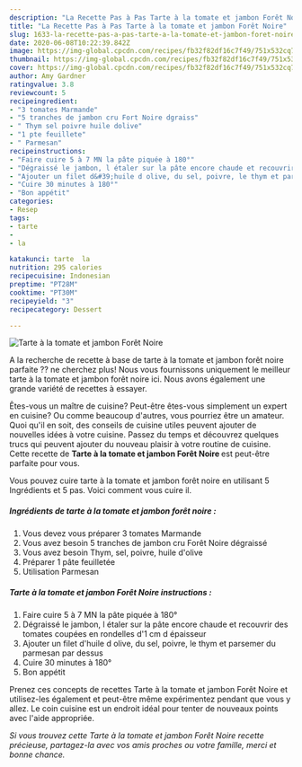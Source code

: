 ```yaml
---
description: "La Recette Pas à Pas Tarte à la tomate et jambon Forêt Noire"
title: "La Recette Pas à Pas Tarte à la tomate et jambon Forêt Noire"
slug: 1633-la-recette-pas-a-pas-tarte-a-la-tomate-et-jambon-foret-noire
date: 2020-06-08T10:22:39.842Z
image: https://img-global.cpcdn.com/recipes/fb32f82df16c7f49/751x532cq70/tarte-a-la-tomate-et-jambon-foret-noire-photo-principale-de-la-recette.jpg
thumbnail: https://img-global.cpcdn.com/recipes/fb32f82df16c7f49/751x532cq70/tarte-a-la-tomate-et-jambon-foret-noire-photo-principale-de-la-recette.jpg
cover: https://img-global.cpcdn.com/recipes/fb32f82df16c7f49/751x532cq70/tarte-a-la-tomate-et-jambon-foret-noire-photo-principale-de-la-recette.jpg
author: Amy Gardner
ratingvalue: 3.8
reviewcount: 5
recipeingredient:
- "3 tomates Marmande"
- "5 tranches de jambon cru Fort Noire dgraiss"
- " Thym sel poivre huile dolive"
- "1 pte feuillete"
- " Parmesan"
recipeinstructions:
- "Faire cuire 5 à 7 MN la pâte piquée à 180°"
- "Dégraissé le jambon, l étaler sur la pâte encore chaude et recouvrir des tomates coupées en rondelles d&#39;1 cm d épaisseur"
- "Ajouter un filet d&#39;huile d olive, du sel, poivre, le thym et parsemer du parmesan par dessus"
- "Cuire 30 minutes à 180°"
- "Bon appétit"
categories:
- Resep
tags:
- tarte
- 
- la

katakunci: tarte  la 
nutrition: 295 calories
recipecuisine: Indonesian
preptime: "PT28M"
cooktime: "PT30M"
recipeyield: "3"
recipecategory: Dessert

---
```



![Tarte à la tomate et jambon Forêt Noire](https://img-global.cpcdn.com/recipes/fb32f82df16c7f49/751x532cq70/tarte-a-la-tomate-et-jambon-foret-noire-photo-principale-de-la-recette.jpg)

A la recherche de recette à base de tarte à la tomate et jambon forêt noire parfaite ?? ne cherchez plus! Nous vous fournissons uniquement le meilleur tarte à la tomate et jambon forêt noire ici. Nous avons également une grande variété de recettes à essayer.

Êtes-vous un maître de cuisine? Peut-être êtes-vous simplement un expert en cuisine? Ou comme beaucoup d'autres, vous pourriez être un amateur. Quoi qu'il en soit, des conseils de cuisine utiles peuvent ajouter de nouvelles idées à votre cuisine. Passez du temps et découvrez quelques trucs qui peuvent ajouter du nouveau plaisir à votre routine de cuisine. Cette recette de <strong> Tarte à la tomate et jambon Forêt Noire </strong> est peut-être parfaite pour vous.

<!--inarticleads1-->

Vous pouvez cuire tarte à la tomate et jambon forêt noire en utilisant 5 Ingrédients et 5 pas. Voici comment vous cuire il.

##### Ingrédients de tarte à la tomate et jambon forêt noire :

1. Vous devez vous préparer 3 tomates Marmande
1. Vous avez besoin 5 tranches de jambon cru Forêt Noire dégraissé
1. Vous avez besoin  Thym, sel, poivre, huile d&#39;olive
1. Préparer 1 pâte feuilletée
1. Utilisation  Parmesan




<!--inarticleads2-->

##### Tarte à la tomate et jambon Forêt Noire instructions :

1. Faire cuire 5 à 7 MN la pâte piquée à 180°
1. Dégraissé le jambon, l étaler sur la pâte encore chaude et recouvrir des tomates coupées en rondelles d&#39;1 cm d épaisseur
1. Ajouter un filet d&#39;huile d olive, du sel, poivre, le thym et parsemer du parmesan par dessus
1. Cuire 30 minutes à 180°
1. Bon appétit




<!--inarticleads1-->

<p>
Prenez ces concepts de recettes Tarte à la tomate et jambon Forêt Noire et utilisez-les également et peut-être même expérimentez pendant que vous y allez. Le coin cuisine est un endroit idéal pour tenter de nouveaux points avec l'aide appropriée.
</p>

<p>
<i>Si vous trouvez cette Tarte à la tomate et jambon Forêt Noire recette précieuse, partagez-la avec vos amis proches ou votre famille, merci et bonne chance.</i>
</p>
